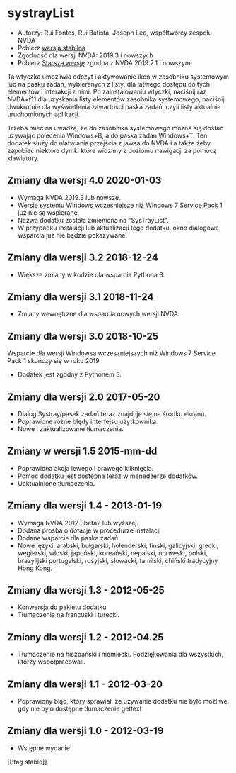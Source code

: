 # systrayList #

* Autorzy: Rui Fontes, Rui Batista, Joseph Lee, współtwórcy zespołu NVDA
* Pobierz [wersja stabilna][1]
* Zgodność dla wersji NVDA: 2019.3 i nowszych
* Pobierz [Starszą wersję][2] zgodna z NVDA 2019.2.1 i nowszymi

Ta wtyczka umożliwia odczyt i aktywowanie ikon w zasobniku systemowym lub na
pasku zadań, wybieranych z listy, dla łatwego dostępu do tych elementów i
interakcji z nimi. Po zainstalowaniu wtyczki, naciśnij raz NVDA+f11 dla
uzyskania listy elementów zasobnika systemowego, naciśnij dwukrotnie dla
wyświetlenia zawartości paska zadań, czyli listy aktualnie uruchomionych
aplikacji.

Trzeba mieć na uwadzę, że do zasobnika systemowego można się dostać używając
polecenia Windows+B, a do paska zadań  Windows+T. Ten dodatek służy do
ułatwiania przejścia z jawsa do NVDA i a także żeby zapobiec niektóre dymki
które widzimy z poziomu nawigacji za pomocą klawiatury.

## Zmiany dla wersji 4.0 2020-01-03 ##

* Wymaga NVDA 2019.3 lub nowsze.
* Wersje systemu Windows wcześniejsze niż Windows 7 Service Pack 1 już nie
  są wspierane.
* Nazwa dodatku została zmieniona na "SysTrayList".
* W przypadku instalacji lub aktualizacji tego dodatku, okno dialogowe
  wsparcia już nie będzie pokazywane.

## Zmiany dla wersji 3.2 2018-12-24 ##

* Większe zmiany w kodzie dla wsparcia Pythona 3.

## Zmiany dla wersji 3.1 2018-11-24 ##

* Zmiany wewnętrzne dla wsparcia nowych wersji NVDA.

## Zmiany dla wersji 3.0 2018-10-25 ##

Wsparcie dla wersji Windowsa wczeszniejszych niż Windows 7 Service Pack 1
skończy się w roku 2019.

* Dodatek jest zgodny z Pythonem 3.

## Zmiany dla wersji 2.0 2017-05-20 ##

* Dialog Systray/pasek zadań teraz znajduje się na środku ekranu.
* Poprawione różne błędy interfejsu użytkownika.
* Nowe i zaktualizowane tłumaczenia.

## Zmiany w wersji 1.5 2015-mm-dd ##

* Poprawiona akcja lewego i prawego kliknięcia.
* Pomoc dodatku jest dostępna teraz w menedżerze dodatków.
* Uaktualnione tłumaczenia.

## Zmiany dla wersji 1.4 - 2013-01-19 ##

* Wymaga NVDA 2012.3beta2 lub wyższej.
* Dodana prośba o dotacje w procedurze instalacji
* Dodane wsparcie dla paska zadań
* Nowe języki: arabski, bułgarski, holenderski, fiński, galicyjski, grecki,
  węgierski, włoski, japoński, koreański, nepalski, norweski, polski,
  brazylijski portugalski, rosyjski, słowacki, tamilski, chiński tradycyjny
  Hong Kong.

## Zmiany dla wersji 1.3 - 2012-05-25 ##

* Konwersja do pakietu dodatku
* Tłumaczenia na francuski i turecki.

## Zmiany dla wersji 1.2 - 2012-04.25 ##

* Tłumaczenie na hiszpański i niemiecki. Podziękowania dla wszystkich,
  którzy współpracowali.

## Zmiany dla wersji 1.1 - 2012-03-20 ##

* Poprawiony błąd, który sprawiał, że używanie dodatku nie było możliwe, gdy
  nie było dostępne tłumaczenie gettext 

## Zmiany dla wersji 1.0 - 2012-03-19 ##

* Wstępne wydanie

[[!tag stable]]

[1]: https://addons.nvda-project.org/files/get.php?file=st

[2]: https://addons.nvda-project.org/files/get.php?file=st-2019
